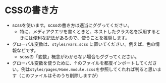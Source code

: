 # CSSの書き方
- scssを使います。scssの書き方は適当にググってください。
  - 特に、メディアクエリを書くときと、ネストしたクラス名を採用するときには便利な記法があるので、使うことを推奨します。
- グローバル変数は、``styles/vars.scss`` に置いてください。例えば、色の情報などです。
  - scssの「変数」概念がわからない場合もググってください。
- グローバル変数を使うために、↑のファイルを都度インポートしてください。例は``styles/pages/Home.module.scss``を参照してくれれば判ると思います（このファイルはそのうち削除しますが）
